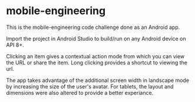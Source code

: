 mobile-engineering
==================
This is the mobile-engineering code challenge done as an Android app.

Import the project in Android Studio to build/run on any Android device on API 8+.

Clicking an item  gives a contextual action mode from which you can view the URL or share the item. Long clicking 
provides a shortcut to viewing the url.

The app takes advantage of the additional screen width in landscape mode by increasing the size of the user's avatar. For
tablets, the layout and dimensions were also altered to provide a better experiance.
